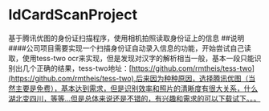 # IdCardScanProject
基于腾讯优图的身份证扫描程序，使用相机拍照读取身份证上的信息
##说明
####公司项目需要实现一个扫描身份证自动录入信息的功能，开始尝试自己读取，使用tess-two ocr来实现，但是发现对汉字的解析相当一般，基本一段只能识别出几个正确的结果，tess-two地址：[https://github.com/rmtheis/tess-two](https://github.com/rmtheis/tess-two),后来因为种种原因，选择腾讯优图（当然主要是免费），基本达到需求，但是识别效率和照片的清晰度有很大关系，什么湖北变四川，等等...但是总体来说还是不错的，有兴趣和需求的可以下载试下。。。